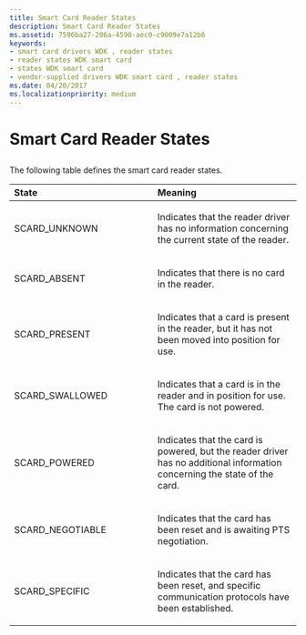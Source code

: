```yaml
---
title: Smart Card Reader States
description: Smart Card Reader States
ms.assetid: 7596ba27-206a-4590-aec0-c9009e7a12b6
keywords:
- smart card drivers WDK , reader states
- reader states WDK smart card
- states WDK smart card
- vendor-supplied drivers WDK smart card , reader states
ms.date: 04/20/2017
ms.localizationpriority: medium
---
```


# Smart Card Reader States


## <span id="_ntovr_smart_card_reader_states"></span><span id="_NTOVR_SMART_CARD_READER_STATES"></span>


The following table defines the smart card reader states.

<table>
<colgroup>
<col width="50%" />
<col width="50%" />
</colgroup>
<thead>
<tr class="header">
<th align="left">State</th>
<th align="left">Meaning</th>
</tr>
</thead>
<tbody>
<tr class="odd">
<td align="left"><p>SCARD_UNKNOWN</p></td>
<td align="left"><p>Indicates that the reader driver has no information concerning the current state of the reader.</p></td>
</tr>
<tr class="even">
<td align="left"><p>SCARD_ABSENT</p></td>
<td align="left"><p>Indicates that there is no card in the reader.</p></td>
</tr>
<tr class="odd">
<td align="left"><p>SCARD_PRESENT</p></td>
<td align="left"><p>Indicates that a card is present in the reader, but it has not been moved into position for use.</p></td>
</tr>
<tr class="even">
<td align="left"><p>SCARD_SWALLOWED</p></td>
<td align="left"><p>Indicates that a card is in the reader and in position for use. The card is not powered.</p></td>
</tr>
<tr class="odd">
<td align="left"><p>SCARD_POWERED</p></td>
<td align="left"><p>Indicates that the card is powered, but the reader driver has no additional information concerning the state of the card.</p></td>
</tr>
<tr class="even">
<td align="left"><p>SCARD_NEGOTIABLE</p></td>
<td align="left"><p>Indicates that the card has been reset and is awaiting PTS negotiation.</p></td>
</tr>
<tr class="odd">
<td align="left"><p>SCARD_SPECIFIC</p></td>
<td align="left"><p>Indicates that the card has been reset, and specific communication protocols have been established.</p></td>
</tr>
</tbody>
</table>

 

 

 





